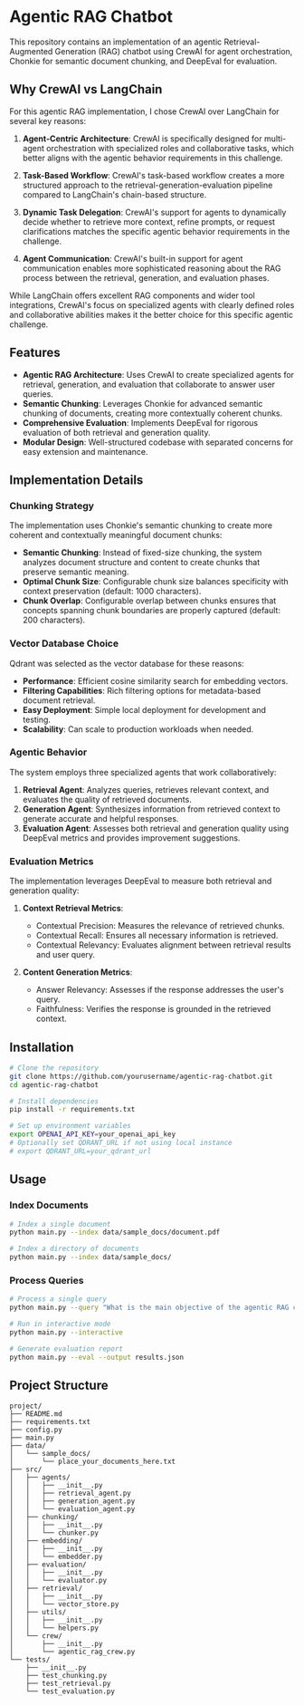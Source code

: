 # Agentic RAG Chatbot

This repository contains an implementation of an agentic Retrieval-Augmented Generation (RAG) chatbot using CrewAI for agent orchestration, Chonkie for semantic document chunking, and DeepEval for evaluation.

## Why CrewAI vs LangChain

For this agentic RAG implementation, I chose CrewAI over LangChain for several key reasons:

1. **Agent-Centric Architecture**: CrewAI is specifically designed for multi-agent orchestration with specialized roles and collaborative tasks, which better aligns with the agentic behavior requirements in this challenge.

2. **Task-Based Workflow**: CrewAI's task-based workflow creates a more structured approach to the retrieval-generation-evaluation pipeline compared to LangChain's chain-based structure.

3. **Dynamic Task Delegation**: CrewAI's support for agents to dynamically decide whether to retrieve more context, refine prompts, or request clarifications matches the specific agentic behavior requirements in the challenge.

4. **Agent Communication**: CrewAI's built-in support for agent communication enables more sophisticated reasoning about the RAG process between the retrieval, generation, and evaluation phases.

While LangChain offers excellent RAG components and wider tool integrations, CrewAI's focus on specialized agents with clearly defined roles and collaborative abilities makes it the better choice for this specific agentic challenge.

## Features

- **Agentic RAG Architecture**: Uses CrewAI to create specialized agents for retrieval, generation, and evaluation that collaborate to answer user queries.
- **Semantic Chunking**: Leverages Chonkie for advanced semantic chunking of documents, creating more contextually coherent chunks.
- **Comprehensive Evaluation**: Implements DeepEval for rigorous evaluation of both retrieval and generation quality.
- **Modular Design**: Well-structured codebase with separated concerns for easy extension and maintenance.

## Implementation Details

### Chunking Strategy

The implementation uses Chonkie's semantic chunking to create more coherent and contextually meaningful document chunks:

- **Semantic Chunking**: Instead of fixed-size chunking, the system analyzes document structure and content to create chunks that preserve semantic meaning.
- **Optimal Chunk Size**: Configurable chunk size balances specificity with context preservation (default: 1000 characters).
- **Chunk Overlap**: Configurable overlap between chunks ensures that concepts spanning chunk boundaries are properly captured (default: 200 characters).

### Vector Database Choice

Qdrant was selected as the vector database for these reasons:

- **Performance**: Efficient cosine similarity search for embedding vectors.
- **Filtering Capabilities**: Rich filtering options for metadata-based document retrieval.
- **Easy Deployment**: Simple local deployment for development and testing.
- **Scalability**: Can scale to production workloads when needed.

### Agentic Behavior

The system employs three specialized agents that work collaboratively:

1. **Retrieval Agent**: Analyzes queries, retrieves relevant context, and evaluates the quality of retrieved documents.
2. **Generation Agent**: Synthesizes information from retrieved context to generate accurate and helpful responses.
3. **Evaluation Agent**: Assesses both retrieval and generation quality using DeepEval metrics and provides improvement suggestions.

### Evaluation Metrics

The implementation leverages DeepEval to measure both retrieval and generation quality:

1. **Context Retrieval Metrics**:
   - Contextual Precision: Measures the relevance of retrieved chunks.
   - Contextual Recall: Ensures all necessary information is retrieved.
   - Contextual Relevancy: Evaluates alignment between retrieval results and user query.

2. **Content Generation Metrics**:
   - Answer Relevancy: Assesses if the response addresses the user's query.
   - Faithfulness: Verifies the response is grounded in the retrieved context.

## Installation

```bash
# Clone the repository
git clone https://github.com/yourusername/agentic-rag-chatbot.git
cd agentic-rag-chatbot

# Install dependencies
pip install -r requirements.txt

# Set up environment variables
export OPENAI_API_KEY=your_openai_api_key
# Optionally set QDRANT_URL if not using local instance
# export QDRANT_URL=your_qdrant_url
```

## Usage

### Index Documents

```bash
# Index a single document
python main.py --index data/sample_docs/document.pdf

# Index a directory of documents
python main.py --index data/sample_docs/
```

### Process Queries

```bash
# Process a single query
python main.py --query "What is the main objective of the agentic RAG challenge?"

# Run in interactive mode
python main.py --interactive

# Generate evaluation report
python main.py --eval --output results.json
```

## Project Structure

```
project/
├── README.md
├── requirements.txt
├── config.py
├── main.py
├── data/
│   └── sample_docs/
│       └── place_your_documents_here.txt
├── src/
│   ├── agents/
│   │   ├── __init__.py
│   │   ├── retrieval_agent.py
│   │   ├── generation_agent.py
│   │   └── evaluation_agent.py
│   ├── chunking/
│   │   ├── __init__.py
│   │   └── chunker.py
│   ├── embedding/
│   │   ├── __init__.py
│   │   └── embedder.py
│   ├── evaluation/
│   │   ├── __init__.py
│   │   └── evaluator.py
│   ├── retrieval/
│   │   ├── __init__.py
│   │   └── vector_store.py
│   ├── utils/
│   │   ├── __init__.py
│   │   └── helpers.py
│   └── crew/
│       ├── __init__.py
│       └── agentic_rag_crew.py
└── tests/
    ├── __init__.py
    ├── test_chunking.py
    ├── test_retrieval.py
    └── test_evaluation.py